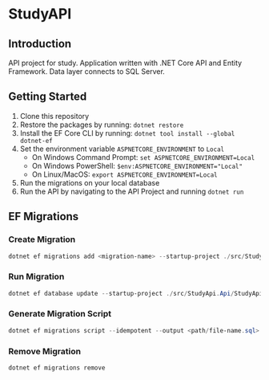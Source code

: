 # StudyAPI

## Introduction
API project for study. Application written with .NET Core API and Entity Framework. Data layer connects to SQL Server.

## Getting Started

1. Clone this repository
2. Restore the packages by running: `dotnet restore`
3. Install the EF Core CLI by running: `dotnet tool install --global dotnet-ef`
4. Set the environment variable `ASPNETCORE_ENVIRONMENT` to `Local`
    - On Windows Command Prompt: `set ASPNETCORE_ENVIRONMENT=Local`
    - On Windows PowerShell: `$env:ASPNETCORE_ENVIRONMENT="Local"`
    - On Linux/MacOS: `export ASPNETCORE_ENVIRONMENT=Local`
5. Run the migrations on your local database
6. Run the API by navigating to the API Project and running `dotnet run`

## EF Migrations

### Create Migration

``` powershell
dotnet ef migrations add <migration-name> --startup-project ./src/StudyApi.Api/StudyApi.Api.csproj --project ./src/StudyApi.Data/StudyApi.Data.csproj
```

### Run Migration

``` powershell
dotnet ef database update --startup-project ./src/StudyApi.Api/StudyApi.Api.csproj --project ./src/StudyApi.Data/StudyApi.Data.csproj
```

### Generate Migration Script

``` powershell
dotnet ef migrations script --idempotent --output <path/file-name.sql>
```

### Remove Migration

``` powershell
dotnet ef migrations remove
```